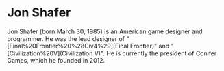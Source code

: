 # Jon Shafer

Jon Shafer (born March 30, 1985) is an American game designer and programmer. He was the lead designer of "[Final%20Frontier%20%28Civ4%29](Final Frontier)" and "[Civilization%20V](Civilization V)". He is currently the president of Conifer Games, which he founded in 2012.